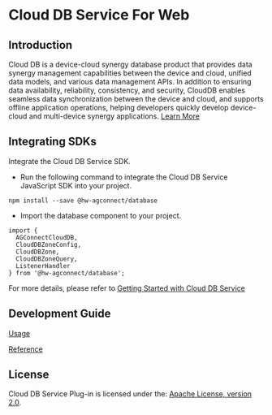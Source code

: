 # Cloud DB Service For Web

## Introduction

Cloud DB is a device-cloud synergy database product that provides data synergy management capabilities between the device and cloud, unified data models, and various data management APIs. In addition to ensuring data availability, reliability, consistency, and security, CloudDB enables seamless data synchronization between the device and cloud, and supports offline application operations, helping developers quickly develop device-cloud and multi-device synergy applications.
[Learn More](https://developer.huawei.com/consumer/en/doc/development/AppGallery-connect-Guides/agc-clouddb-introduction)

## Integrating SDKs

Integrate the Cloud DB Service SDK.
- Run the following command to integrate the Cloud DB Service JavaScript SDK into your project.
```
npm install --save @hw-agconnect/database
```

- Import the database component to your project.
```
import {
  AGConnectCloudDB,
  CloudDBZoneConfig,
  CloudDBZone,
  CloudDBZoneQuery,
  ListenerHandler
} from '@hw-agconnect/database';
```

For more details, please refer to 
[Getting Started with Cloud DB Service](https://developer.huawei.com/consumer/cn/doc/development/AppGallery-connect-Guides/agc-clouddb-get-started-web)

## Development Guide

[Usage](https://developer.huawei.com/consumer/cn/doc/development/AppGallery-connect-Guides/agc-clouddb-get-started-web)

[Reference](https://developer.huawei.com/consumer/cn/doc/development/AppGallery-connect-References/clouddb-web-overview)

##  License
   Cloud DB Service Plug-in is licensed under the: [Apache License, version 2.0](http://www.apache.org/licenses/LICENSE-2.0).  